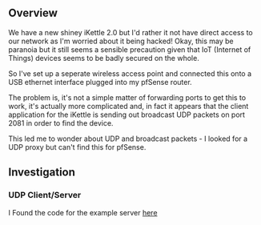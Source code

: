 ## Overview

We have a new shiney iKettle 2.0 but I'd rather it not have direct access to our network as I'm worried about it being hacked!  Okay, this may be paranoia but it still seems a sensible precaution given that IoT (Internet of Things) devices seems to be badly secured on the whole.

So I've set up a seperate wireless access point and connected this onto a USB ethernet interface plugged into my pfSense router.

The problem is, it's not a simple matter of forwarding ports to get this to work, it's actually more complicated and, in fact it appears that the client application for the iKettle is sending out broadcast UDP packets on port 2081 in order to find the device.

This led me to wonder about UDP and broadcast packets - I looked for a UDP proxy but can't find this for pfSense.

## Investigation


### UDP Client/Server

I Found the code for the example server [here](http://www.java2s.com/Code/Python/Network/UDPBroadcastServer.htm) 
